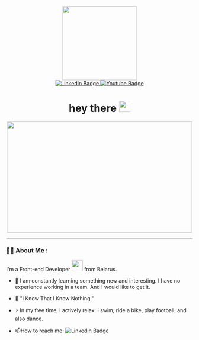 <div align="center">

<div id="header">
  <img src="https://media.giphy.com/media/l0HlNaQ6gWfllcjDO/giphy.gif" width="200"/>
</div>

<div id="badges">
  <a href="https://www.linkedin.com/in/valiantsin-konopatsky/">
    <img src="https://img.shields.io/badge/LinkedIn-blue?style=for-the-badge&logo=linkedin&logoColor=white" alt="LinkedIn Badge"/>
  </a>
  <a href="https://www.youtube.com/channel/UC94FO8WjV346xidJ2_xRLQA/featured">
    <img src="https://img.shields.io/badge/YouTube-red?style=for-the-badge&logo=youtube&logoColor=white" alt="Youtube Badge"/>
  </a>
</div>

<img src="https://komarev.com/ghpvc/?username=ValentinBrest&style=flat-square&color=blue" alt=""/>
  
  <h1>
  hey there
  <img src="https://media.giphy.com/media/hvRJCLFzcasrR4ia7z/giphy.gif" width="30px"/>
</h1>
</div>

<div align="center">
  <img src="https://media.giphy.com/media/dWesBcTLavkZuG35MI/giphy.gif" width="500" height="300"/>
</div>

---
### :man_technologist: About Me :
I'm a Front-end Developer <img src="https://media.giphy.com/media/WUlplcMpOCEmTGBtBW/giphy.gif" width="30"> from Belarus.
- :telescope: I am constantly learning something new and interesting. I have no experience working in a team. And I would like to get it.

- :seedling: "I Know That I Know Nothing."

- :zap: In my free time, I actively relax: I swim, ride a bike, play football, and also dance.

- :mailbox:How to reach me: [![Linkedin Badge](https://img.shields.io/badge/-kakbar-blue?style=flat&logo=Linkedin&logoColor=white)](https://www.linkedin.com/in/valiantsin-konopatsky/)

